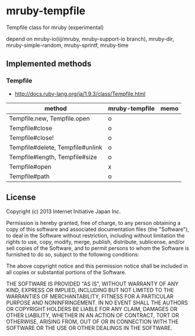 mruby-tempfile
==============

Tempfile class for mruby (experimental)

depend on mruby-io(iij/mruby, mruby-support-io branch), mruby-dir, mruby-simple-random, mruby-sprintf, mruby-time

## Implemented methods

### Tempfile
 - http://docs.ruby-lang.org/ja/1.9.3/class/Tempfile.html

| method                           | mruby-tempfile | memo |
| -------------------------------- | -------------- | ---- |
| Tempfile.new, Tempfile.open      | o              |      |
| Tempfile#close                   | o              |      |
| Tempfile#close!                  | o              |      |
| Tempfile#delete, Tempfile#unlink | o              |      |
| Tempfile#length, Tempfile#size   | o              |      |
| Tempfile#open                    | x              |      |
| Tempfile#path                    | o              |      |


## License

Copyright (c) 2013 Internet Initiative Japan Inc.

Permission is hereby granted, free of charge, to any person obtaining a 
copy of this software and associated documentation files (the "Software"), 
to deal in the Software without restriction, including without limitation 
the rights to use, copy, modify, merge, publish, distribute, sublicense, 
and/or sell copies of the Software, and to permit persons to whom the 
Software is furnished to do so, subject to the following conditions:

The above copyright notice and this permission notice shall be included in 
all copies or substantial portions of the Software.

THE SOFTWARE IS PROVIDED "AS IS", WITHOUT WARRANTY OF ANY KIND, EXPRESS OR 
IMPLIED, INCLUDING BUT NOT LIMITED TO THE WARRANTIES OF MERCHANTABILITY, 
FITNESS FOR A PARTICULAR PURPOSE AND NONINFRINGEMENT. IN NO EVENT SHALL THE 
AUTHORS OR COPYRIGHT HOLDERS BE LIABLE FOR ANY CLAIM, DAMAGES OR OTHER 
LIABILITY, WHETHER IN AN ACTION OF CONTRACT, TORT OR OTHERWISE, ARISING 
FROM, OUT OF OR IN CONNECTION WITH THE SOFTWARE OR THE USE OR OTHER 
DEALINGS IN THE SOFTWARE.
